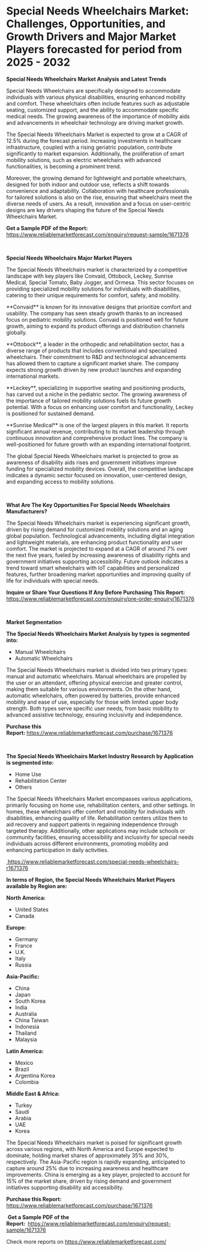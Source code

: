 <p><h1>Special Needs Wheelchairs Market: Challenges, Opportunities, and Growth Drivers and Major Market Players forecasted for period from 2025 - 2032</h1></p><p><strong>Special Needs Wheelchairs Market Analysis and Latest Trends</strong></p>
<p><p>Special Needs Wheelchairs are specifically designed to accommodate individuals with various physical disabilities, ensuring enhanced mobility and comfort. These wheelchairs often include features such as adjustable seating, customized support, and the ability to accommodate specific medical needs. The growing awareness of the importance of mobility aids and advancements in wheelchair technology are driving market growth.</p><p>The Special Needs Wheelchairs Market is expected to grow at a CAGR of 12.5% during the forecast period. Increasing investments in healthcare infrastructure, coupled with a rising geriatric population, contribute significantly to market expansion. Additionally, the proliferation of smart mobility solutions, such as electric wheelchairs with advanced functionalities, is becoming a prominent trend. </p><p>Moreover, the growing demand for lightweight and portable wheelchairs, designed for both indoor and outdoor use, reflects a shift towards convenience and adaptability. Collaboration with healthcare professionals for tailored solutions is also on the rise, ensuring that wheelchairs meet the diverse needs of users. As a result, innovation and a focus on user-centric designs are key drivers shaping the future of the Special Needs Wheelchairs Market.</p></p>
<p><strong>Get a Sample PDF of the Report:&nbsp;</strong> <a href="https://www.reliablemarketforecast.com/enquiry/request-sample/1671376?utm_campaign=2145&utm_medium=2&utm_source=Github&utm_content=ia&utm_term=08022025&utm_id=special-needs-wheelchairs">https://www.reliablemarketforecast.com/enquiry/request-sample/1671376</a></p>
<p>&nbsp;</p>
<p><strong>Special Needs Wheelchairs Major Market Players</strong></p>
<p><p>The Special Needs Wheelchairs market is characterized by a competitive landscape with key players like Convaid, Ottobock, Leckey, Sunrise Medical, Special Tomato, Baby Jogger, and Ormesa. This sector focuses on providing specialized mobility solutions for individuals with disabilities, catering to their unique requirements for comfort, safety, and mobility.</p><p>**Convaid** is known for its innovative designs that prioritize comfort and usability. The company has seen steady growth thanks to an increased focus on pediatric mobility solutions. Convaid is positioned well for future growth, aiming to expand its product offerings and distribution channels globally.</p><p>**Ottobock**, a leader in the orthopedic and rehabilitation sector, has a diverse range of products that includes conventional and specialized wheelchairs. Their commitment to R&D and technological advancements has allowed them to capture a significant market share. The company expects strong growth driven by new product launches and expanding international markets.</p><p>**Leckey**, specializing in supportive seating and positioning products, has carved out a niche in the pediatric sector. The growing awareness of the importance of tailored mobility solutions fuels its future growth potential. With a focus on enhancing user comfort and functionality, Leckey is positioned for sustained demand.</p><p>**Sunrise Medical** is one of the largest players in this market. It reports significant annual revenue, contributing to its market leadership through continuous innovation and comprehensive product lines. The company is well-positioned for future growth with an expanding international footprint.</p><p>The global Special Needs Wheelchairs market is projected to grow as awareness of disability aids rises and government initiatives improve funding for specialized mobility devices. Overall, the competitive landscape indicates a dynamic sector focused on innovation, user-centered design, and expanding access to mobility solutions.</p></p>
<p>&nbsp;</p>
<p><strong>What Are The Key Opportunities For Special Needs Wheelchairs Manufacturers?</strong></p>
<p><p>The Special Needs Wheelchairs market is experiencing significant growth, driven by rising demand for customized mobility solutions and an aging global population. Technological advancements, including digital integration and lightweight materials, are enhancing product functionality and user comfort. The market is projected to expand at a CAGR of around 7% over the next five years, fueled by increasing awareness of disability rights and government initiatives supporting accessibility. Future outlook indicates a trend toward smart wheelchairs with IoT capabilities and personalized features, further broadening market opportunities and improving quality of life for individuals with special needs.</p></p>
<p><strong>Inquire or Share Your Questions If Any Before Purchasing This Report:</strong> <a href="https://www.reliablemarketforecast.com/enquiry/pre-order-enquiry/1671376?utm_campaign=2145&utm_medium=2&utm_source=Github&utm_content=ia&utm_term=08022025&utm_id=special-needs-wheelchairs">https://www.reliablemarketforecast.com/enquiry/pre-order-enquiry/1671376</a></p>
<p>&nbsp;</p>
<p><strong>Market Segmentation</strong></p>
<p><strong>The Special Needs Wheelchairs Market Analysis by types is segmented into:</strong></p>
<p><ul><li>Manual Wheelchairs</li><li>Automatic Wheelchairs</li></ul></p>
<p><p>The Special Needs Wheelchairs market is divided into two primary types: manual and automatic wheelchairs. Manual wheelchairs are propelled by the user or an attendant, offering physical exercise and greater control, making them suitable for various environments. On the other hand, automatic wheelchairs, often powered by batteries, provide enhanced mobility and ease of use, especially for those with limited upper body strength. Both types serve specific user needs, from basic mobility to advanced assistive technology, ensuring inclusivity and independence.</p></p>
<p><strong>Purchase this Report:&nbsp;</strong><a href="https://www.reliablemarketforecast.com/purchase/1671376?utm_campaign=2145&utm_medium=2&utm_source=Github&utm_content=ia&utm_term=08022025&utm_id=special-needs-wheelchairs">https://www.reliablemarketforecast.com/purchase/1671376</a></p>
<p>&nbsp;</p>
<p><strong>The Special Needs Wheelchairs Market Industry Research by Application is segmented into:</strong></p>
<p><ul><li>Home Use</li><li>Rehabilitation Center</li><li>Others</li></ul></p>
<p><p>The Special Needs Wheelchairs Market encompasses various applications, primarily focusing on home use, rehabilitation centers, and other settings. In homes, these wheelchairs offer comfort and mobility for individuals with disabilities, enhancing quality of life. Rehabilitation centers utilize them to aid recovery and support patients in regaining independence through targeted therapy. Additionally, other applications may include schools or community facilities, ensuring accessibility and inclusivity for special needs individuals across different environments, promoting mobility and enhancing participation in daily activities.</p></p>
<p><a href="https://www.reliablemarketforecast.com/special-needs-wheelchairs-r1671376?utm_campaign=2145&utm_medium=2&utm_source=Github&utm_content=ia&utm_term=08022025&utm_id=special-needs-wheelchairs">&nbsp;https://www.reliablemarketforecast.com/special-needs-wheelchairs-r1671376</a></p>
<p><strong>In terms of Region, the Special Needs Wheelchairs Market Players available by Region are:</strong></p>
<p>
    <p> <strong> North America: </strong>
        <ul>
            <li>United States</li>
            <li>Canada</li>
        </ul>
        </p> 
    <p> <strong> Europe: </strong>
        <ul>
            <li>Germany</li>
            <li>France</li>
            <li>U.K.</li>
            <li>Italy</li>
            <li>Russia</li>
        </ul>
        </p> 
    <p> <strong> Asia-Pacific: </strong>
        <ul>
            <li>China</li>
            <li>Japan</li>
            <li>South Korea</li>
            <li>India</li>
            <li>Australia</li>
            <li>China Taiwan</li>
            <li>Indonesia</li>
            <li>Thailand</li>
            <li>Malaysia</li>
        </ul>
        </p> 
    <p> <strong> Latin America: </strong>
        <ul>
            <li>Mexico</li>
            <li>Brazil</li>
            <li>Argentina Korea</li>
            <li>Colombia</li>
        </ul>
        </p> 
    <p> <strong> Middle East & Africa: </strong>
        <ul>
            <li>Turkey</li>
            <li>Saudi</li>
            <li>Arabia</li>
            <li>UAE</li>
            <li>Korea</li>
        </ul>
    </p>
    </p>
<p><p>The Special Needs Wheelchairs market is poised for significant growth across various regions, with North America and Europe expected to dominate, holding market shares of approximately 35% and 30%, respectively. The Asia-Pacific region is rapidly expanding, anticipated to capture around 25% due to increasing awareness and healthcare improvements. China is emerging as a key player, projected to account for 15% of the market share, driven by rising demand and government initiatives supporting disability aid accessibility.</p></p>
<p><strong>Purchase this Report: </strong><a href="https://www.reliablemarketforecast.com/purchase/1671376?utm_campaign=2145&utm_medium=2&utm_source=Github&utm_content=ia&utm_term=08022025&utm_id=special-needs-wheelchairs">https://www.reliablemarketforecast.com/purchase/1671376</a></p>
<p>&nbsp;<strong>Get a Sample PDF of the Report:&nbsp;&nbsp;</strong><a href="https://www.reliablemarketforecast.com/enquiry/request-sample/1671376?utm_campaign=2145&utm_medium=2&utm_source=Github&utm_content=ia&utm_term=08022025&utm_id=special-needs-wheelchairs">https://www.reliablemarketforecast.com/enquiry/request-sample/1671376</a></p>
<p><strong></strong></p>
<p>Check more reports on <a href="https://www.reliablemarketforecast.com/?utm_campaign=2145&utm_medium=2&utm_source=Github&utm_content=ia&utm_term=08022025&utm_id=special-needs-wheelchairs">https://www.reliablemarketforecast.com/</a></p>